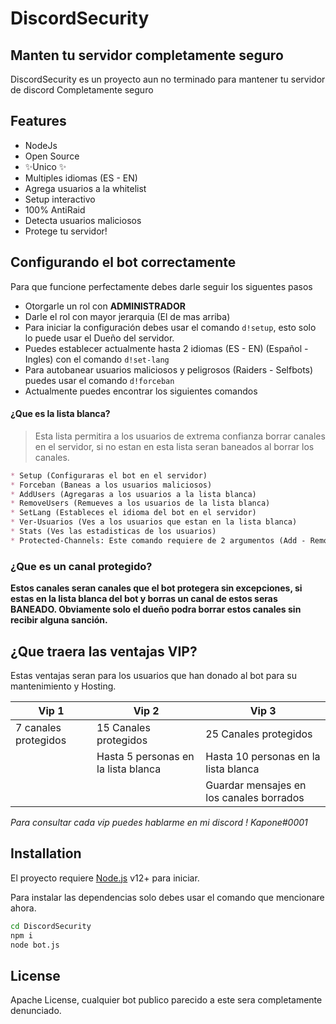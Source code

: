 # DiscordSecurity
## Manten tu servidor completamente seguro

DiscordSecurity es un proyecto aun no terminado para mantener tu servidor de discord
Completamente seguro
## Features
- NodeJs
- Open Source
- ✨Unico ✨
- Multiples idiomas (ES - EN)
- Agrega usuarios a la whitelist
- Setup interactivo
- 100% AntiRaid
- Detecta usuarios maliciosos
- Protege tu servidor!

## Configurando el bot correctamente
Para que funcione perfectamente debes darle seguir los siguentes pasos
* Otorgarle un rol con **ADMINISTRADOR**
* Darle el rol con mayor jerarquia (El de mas arriba)
* Para iniciar la configuración debes usar el comando `d!setup`, esto solo lo puede usar el Dueño del servidor.
* Puedes establecer actualmente hasta 2 idiomas (ES - EN) (Español - Ingles) con el comando `d!set-lang`
* Para autobanear usuarios maliciosos y peligrosos (Raiders - Selfbots) puedes usar el comando `d!forceban`
* Actualmente puedes encontrar los siguientes comandos 
#### ¿Que es la lista blanca?
> Esta lista permitira a los usuarios de extrema confianza borrar canales en el servidor, si no estan en esta lista seran baneados al borrar los canales.
```md
* Setup (Configuraras el bot en el servidor)
* Forceban (Baneas a los usuarios maliciosos)
* AddUsers (Agregaras a los usuarios a la lista blanca)
* RemoveUsers (Remueves a los usuarios de la lista blanca)
* SetLang (Estableces el idioma del bot en el servidor)
* Ver-Usuarios (Ves a los usuarios que estan en la lista blanca)
* Stats (Ves las estadisticas de los usuarios)
* Protected-Channels: Este comando requiere de 2 argumentos (Add - Remove), puedes establecer hasta 3 canales protegidos 
```
### ¿Que es un canal protegido?
__Estos canales seran canales que el bot protegera sin excepciones, si estas en la lista blanca del bot y borras un canal de estos seras BANEADO. Obviamente solo el dueño podra borrar estos canales sin recibir alguna sanción.__
<h2>¿Que traera las ventajas VIP?</h3>
<p>Estas ventajas seran para los usuarios que han donado al bot para su mantenimiento y Hosting.</p>

| Vip 1 | Vip 2 | Vip 3 |
| --------------- | --------------- | --------------- |
| 7 canales protegidos | 15 Canales protegidos | 25 Canales protegidos |
|  | Hasta 5 personas en la lista blanca | Hasta 10 personas en la lista blanca |
|  |  | Guardar mensajes en los canales borrados |
*Para consultar cada vip puedes hablarme en mi discord ! Kapone#0001*
## Installation

El proyecto requiere [Node.js](https://nodejs.org/) v12+ para iniciar.

Para instalar las dependencias solo debes usar el comando que mencionare ahora.

```sh
cd DiscordSecurity
npm i
node bot.js
```

## License

Apache License, cualquier bot publico parecido a este sera completamente denunciado.